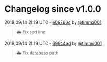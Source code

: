 # Changelog since v1.0.0

2019/09/14 21:19 UTC - [e09866c](https://github.com/hassio-addons/addon-home-panel/commit/e09866c31a3b92895b668b98e896d5ac33f8794b) by [@timmo001](https://github.com/timmo001)
> :ambulance: Fix sed line 

2019/09/14 21:19 UTC - [69944ad](https://github.com/hassio-addons/addon-home-panel/commit/69944adf857aaae9dd856d523a6595fc40d4371b) by [@timmo001](https://github.com/timmo001)
> :ambulance: Fix database path 

